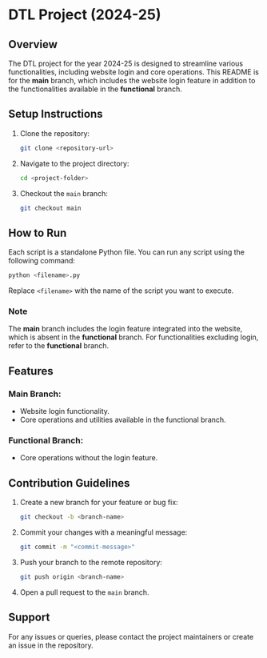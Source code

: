 # DTL Project (2024-25)

## Overview
The DTL project for the year 2024-25 is designed to streamline various functionalities, including website login and core operations. This README is for the **main** branch, which includes the website login feature in addition to the functionalities available in the **functional** branch.

## Setup Instructions
1. Clone the repository:
   ```bash
   git clone <repository-url>
   ```

2. Navigate to the project directory:
   ```bash
   cd <project-folder>
   ```

3. Checkout the `main` branch:
   ```bash
   git checkout main
   ```

## How to Run
Each script is a standalone Python file. You can run any script using the following command:
```bash
python <filename>.py
```
Replace `<filename>` with the name of the script you want to execute.

### Note
The **main** branch includes the login feature integrated into the website, which is absent in the **functional** branch. For functionalities excluding login, refer to the **functional** branch.

## Features
### Main Branch:
- Website login functionality.
- Core operations and utilities available in the functional branch.

### Functional Branch:
- Core operations without the login feature.

## Contribution Guidelines
1. Create a new branch for your feature or bug fix:
   ```bash
   git checkout -b <branch-name>
   ```

2. Commit your changes with a meaningful message:
   ```bash
   git commit -m "<commit-message>"
   ```

3. Push your branch to the remote repository:
   ```bash
   git push origin <branch-name>
   ```

4. Open a pull request to the `main` branch.

## Support
For any issues or queries, please contact the project maintainers or create an issue in the repository.



